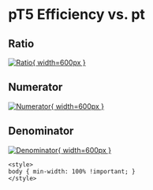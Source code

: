 # pT5 Efficiency vs. pt

## Ratio

[![Ratio](../mtv/var/pT5_eff_pt.png){ width=600px }](../mtv/var/pT5_eff_pt.pdf)

## Numerator

[![Numerator](../mtv/num/pT5_eff_pt_num.png){ width=600px }](../mtv/num/pT5_eff_pt_num.pdf)

## Denominator

[![Denominator](../mtv/den/pT5_eff_pt_den.png){ width=600px }](../mtv/den/pT5_eff_pt_den.pdf)


``` {=html}
<style>
body { min-width: 100% !important; }
</style>
```
